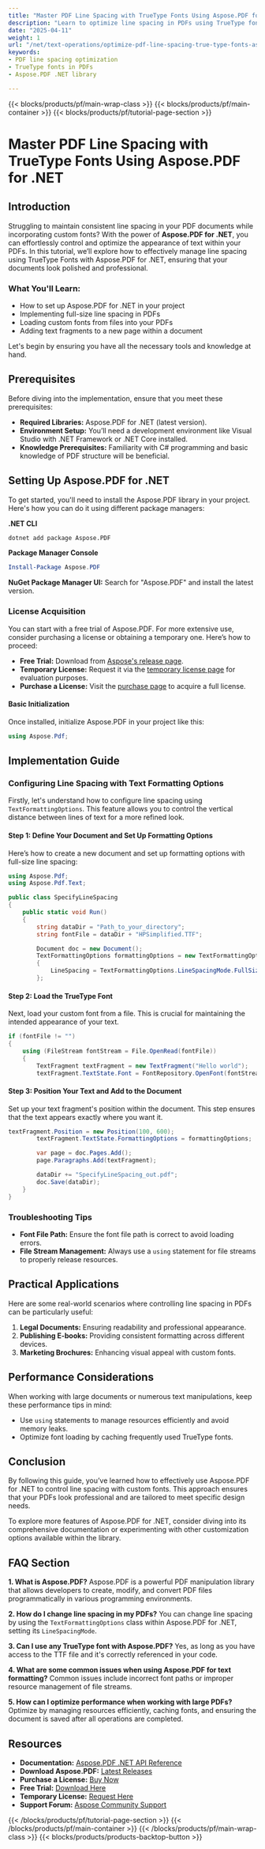 ```yaml
---
title: "Master PDF Line Spacing with TrueType Fonts Using Aspose.PDF for .NET"
description: "Learn to optimize line spacing in PDFs using TrueType fonts with Aspose.PDF for .NET. Create professional documents effortlessly."
date: "2025-04-11"
weight: 1
url: "/net/text-operations/optimize-pdf-line-spacing-true-type-fonts-aspose-pdf/"
keywords:
- PDF line spacing optimization
- TrueType fonts in PDFs
- Aspose.PDF .NET library

---
```


{{< blocks/products/pf/main-wrap-class >}}
{{< blocks/products/pf/main-container >}}
{{< blocks/products/pf/tutorial-page-section >}}


# Master PDF Line Spacing with TrueType Fonts Using Aspose.PDF for .NET

## Introduction

Struggling to maintain consistent line spacing in your PDF documents while incorporating custom fonts? With the power of **Aspose.PDF for .NET**, you can effortlessly control and optimize the appearance of text within your PDFs. In this tutorial, we’ll explore how to effectively manage line spacing using TrueType Fonts with Aspose.PDF for .NET, ensuring that your documents look polished and professional.

### What You'll Learn:
- How to set up Aspose.PDF for .NET in your project
- Implementing full-size line spacing in PDFs
- Loading custom fonts from files into your PDFs
- Adding text fragments to a new page within a document

Let's begin by ensuring you have all the necessary tools and knowledge at hand.

## Prerequisites

Before diving into the implementation, ensure that you meet these prerequisites:

- **Required Libraries:** Aspose.PDF for .NET (latest version).
- **Environment Setup:** You’ll need a development environment like Visual Studio with .NET Framework or .NET Core installed.
- **Knowledge Prerequisites:** Familiarity with C# programming and basic knowledge of PDF structure will be beneficial.

## Setting Up Aspose.PDF for .NET

To get started, you'll need to install the Aspose.PDF library in your project. Here's how you can do it using different package managers:

**.NET CLI**
```bash
dotnet add package Aspose.PDF
```

**Package Manager Console**
```powershell
Install-Package Aspose.PDF
```

**NuGet Package Manager UI:** 
Search for "Aspose.PDF" and install the latest version.

### License Acquisition

You can start with a free trial of Aspose.PDF. For more extensive use, consider purchasing a license or obtaining a temporary one. Here’s how to proceed:
- **Free Trial:** Download from [Aspose's release page](https://releases.aspose.com/pdf/net/).
- **Temporary License:** Request it via the [temporary license page](https://purchase.aspose.com/temporary-license/) for evaluation purposes.
- **Purchase a License:** Visit the [purchase page](https://purchase.aspose.com/buy) to acquire a full license.

#### Basic Initialization

Once installed, initialize Aspose.PDF in your project like this:
```csharp
using Aspose.Pdf;
```

## Implementation Guide

### Configuring Line Spacing with Text Formatting Options

Firstly, let's understand how to configure line spacing using `TextFormattingOptions`. This feature allows you to control the vertical distance between lines of text for a more refined look.

#### Step 1: Define Your Document and Set Up Formatting Options

Here’s how to create a new document and set up formatting options with full-size line spacing:
```csharp
using Aspose.Pdf;
using Aspose.Pdf.Text;

public class SpecifyLineSpacing
{
    public static void Run()
    {
        string dataDir = "Path_to_your_directory";
        string fontFile = dataDir + "HPSimplified.TTF";

        Document doc = new Document();
        TextFormattingOptions formattingOptions = new TextFormattingOptions
        {
            LineSpacing = TextFormattingOptions.LineSpacingMode.FullSize
        };
```

#### Step 2: Load the TrueType Font

Next, load your custom font from a file. This is crucial for maintaining the intended appearance of your text.
```csharp
if (fontFile != "")
{
    using (FileStream fontStream = File.OpenRead(fontFile))
    {
        TextFragment textFragment = new TextFragment("Hello world");
        textFragment.TextState.Font = FontRepository.OpenFont(fontStream, FontTypes.TTF);
```

#### Step 3: Position Your Text and Add to the Document

Set up your text fragment's position within the document. This step ensures that the text appears exactly where you want it.
```csharp
textFragment.Position = new Position(100, 600);
        textFragment.TextState.FormattingOptions = formattingOptions;

        var page = doc.Pages.Add();
        page.Paragraphs.Add(textFragment);

        dataDir += "SpecifyLineSpacing_out.pdf";
        doc.Save(dataDir);
    }
}
```

### Troubleshooting Tips

- **Font File Path:** Ensure the font file path is correct to avoid loading errors.
- **File Stream Management:** Always use a `using` statement for file streams to properly release resources.

## Practical Applications

Here are some real-world scenarios where controlling line spacing in PDFs can be particularly useful:
1. **Legal Documents:** Ensuring readability and professional appearance.
2. **Publishing E-books:** Providing consistent formatting across different devices.
3. **Marketing Brochures:** Enhancing visual appeal with custom fonts.

## Performance Considerations

When working with large documents or numerous text manipulations, keep these performance tips in mind:
- Use `using` statements to manage resources efficiently and avoid memory leaks.
- Optimize font loading by caching frequently used TrueType fonts.

## Conclusion

By following this guide, you’ve learned how to effectively use Aspose.PDF for .NET to control line spacing with custom fonts. This approach ensures that your PDFs look professional and are tailored to meet specific design needs.

To explore more features of Aspose.PDF for .NET, consider diving into its comprehensive documentation or experimenting with other customization options available within the library.

## FAQ Section

**1. What is Aspose.PDF?**
Aspose.PDF is a powerful PDF manipulation library that allows developers to create, modify, and convert PDF files programmatically in various programming environments.

**2. How do I change line spacing in my PDFs?**
You can change line spacing by using the `TextFormattingOptions` class within Aspose.PDF for .NET, setting its `LineSpacingMode`.

**3. Can I use any TrueType font with Aspose.PDF?**
Yes, as long as you have access to the TTF file and it's correctly referenced in your code.

**4. What are some common issues when using Aspose.PDF for text formatting?**
Common issues include incorrect font paths or improper resource management of file streams.

**5. How can I optimize performance when working with large PDFs?**
Optimize by managing resources efficiently, caching fonts, and ensuring the document is saved after all operations are completed.

## Resources
- **Documentation:** [Aspose.PDF .NET API Reference](https://reference.aspose.com/pdf/net/)
- **Download Aspose.PDF:** [Latest Releases](https://releases.aspose.com/pdf/net/)
- **Purchase a License:** [Buy Now](https://purchase.aspose.com/buy)
- **Free Trial:** [Download Here](https://releases.aspose.com/pdf/net/)
- **Temporary License:** [Request Here](https://purchase.aspose.com/temporary-license/)
- **Support Forum:** [Aspose Community Support](https://forum.aspose.com/c/pdf/10)


{{< /blocks/products/pf/tutorial-page-section >}}
{{< /blocks/products/pf/main-container >}}
{{< /blocks/products/pf/main-wrap-class >}}
{{< blocks/products/products-backtop-button >}}
